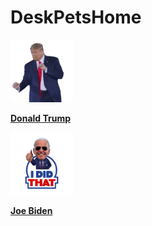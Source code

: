 # DeskPetsHome

<img src="./thumbnails/Donald%20Trump.gif" width="100px">

**[Donald Trump](https://github.com/boybeak/DeskPetsHome/raw/main/stickers/Donald%20Trump.zip)**

<img src="./thumbnails/Joe Biden.gif" width="100px">

**[Joe Biden](https://github.com/boybeak/DeskPetsHome/raw/main/stickers/Joe%20Biden.zip)**
